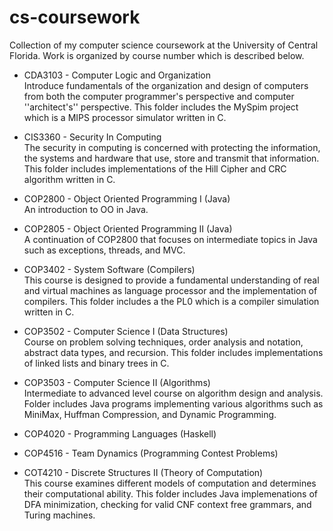 # cs-coursework
Collection of my computer science coursework at the University of Central Florida. Work is organized by course number which is described below. 

* CDA3103 - Computer Logic and Organization  
Introduce fundamentals of the organization and design of computers from both the computer 
programmer's perspective and computer ''architect's'' perspective. This folder includes the MySpim project which is a MIPS processor simulator written in C.

* CIS3360 - Security In Computing  
The security in computing is concerned with protecting the information, the systems and hardware that use, store and transmit that information.
This folder includes implementations of the Hill Cipher and CRC algorithm written in C. 

* COP2800 - Object Oriented Programming I (Java)  
An introduction to OO in Java.

* COP2805 - Object Oriented Programming II (Java)  
A continuation of COP2800 that focuses on intermediate topics in Java such as exceptions, threads, and MVC.

* COP3402 - System Software (Compilers)  
This course is designed to provide a fundamental understanding of real and virtual machines as language processor and the implementation of compilers. This folder includes a the PL0 which is a compiler simulation written in C. 

* COP3502 - Computer Science I (Data Structures)  
Course on problem solving techniques, order analysis and notation, abstract data types, and recursion. This folder includes implementations of linked lists and binary trees in C.

* COP3503 - Computer Science II (Algorithms)  
Intermediate to advanced level course on algorithm design and analysis. Folder includes Java programs implementing various algorithms such as MiniMax, Huffman Compression, and Dynamic Programming.

* COP4020 - Programming Languages (Haskell)  

* COP4516 - Team Dynamics (Programming Contest Problems)  

* COT4210 - Discrete Structures II (Theory of Computation)  
This course examines different models of computation and determines their computational ability. This folder includes Java implemenations of DFA minimization, checking for valid CNF context free grammars, and Turing machines.
